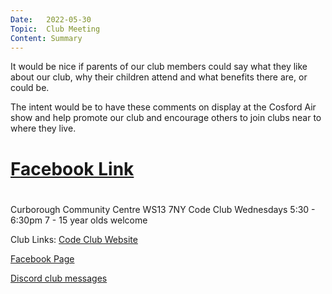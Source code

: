 ```yaml
---
Date:   2022-05-30
Topic:  Club Meeting
Content: Summary
---
```

It would be nice if parents of our club members could say what they like about our club,  why their children attend and what benefits there are, or could be.

The intent would be to have these comments on display at the Cosford Air show and help promote our club and encourage others to join clubs near to where they live.

# [Facebook Link](https://www.facebook.com/1481985248595237/posts/4896456010481460/)

#
Curborough Community Centre
WS13 7NY
Code Club
Wednesdays 5:30 - 6:30pm
7 - 15 year olds welcome

Club Links:
[Code Club Website](https://lichfield-code-club.github.io/)

[Facebook Page](https://www.facebook.com/LichfieldCoders)

[Discord club messages](https://discord.gg/szz6xGK)
